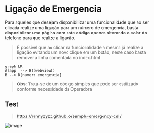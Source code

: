 # Ligação de Emergencia
Para aqueles que desejam disponibilizar uma funcionalidade que ao ser clicada realize uma ligação para um número de emergencia, basta disponibilzar uma página com este código apenas alterando o valor do telefone para que realize a ligação.

> É possível que ao clicar na funcionalidade a mesma já realize a ligação evitando um novo clique em um botão, neste caso basta remover a linha comentada no index.html


```mermaid
graph LR
A[app] --> B((webview))
B --> D[numero emergencia]

```

> **Obs**: Trata-se de um código simples que pode ser estilizado conforme necessidade da Operadora


## Test

> https://rannyzyzz.github.io/sample-emergency-call/


![image](https://github.com/RannyZyzz/sample-emergency-call/assets/44988166/d446676c-6cd5-4561-9e07-89464a3417a5)

